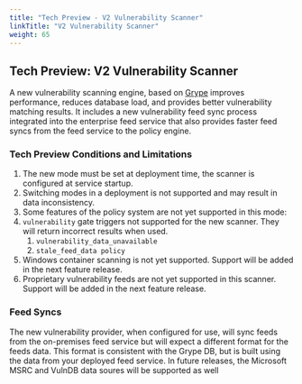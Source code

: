 ```yaml
---
title: "Tech Preview - V2 Vulnerability Scanner"
linkTitle: "V2 Vulnerability Scanner"
weight: 65
---
```


## Tech Preview: V2 Vulnerability Scanner

A new vulnerability scanning engine, based on [Grype](https://github.com/anchore/grype) improves performance, reduces 
database load, and provides better vulnerability matching results. It includes a new vulnerability feed sync process 
integrated into the enterprise feed service that also provides faster feed syncs from the feed service to the policy engine.

### Tech Preview Conditions and Limitations

1. The new mode must be set at deployment time, the scanner is configured at service startup.
2. Switching modes in a deployment is not supported and may result in data inconsistency.
3. Some features of the policy system are not yet supported in this mode:
  1. `vulnerability` gate triggers not supported for the new scanner. They will return incorrect results when used.
     1. `vulnerability_data_unavailable`
     1. `stale_feed_data policy`
4. Windows container scanning is not yet supported. Support will be added in the next feature release.
5. Proprietary vulnerability feeds are not yet supported in this scanner. Support will be added in the next feature release.

### Feed Syncs

The new vulnerability provider, when configured for use, will sync feeds from the on-premises feed service but will expect
a different format for the feeds data. This format is consistent with the Grype DB, but is built using the data from your
deployed feed service. In future releases, the Microsoft MSRC and VulnDB data soures will be supported as well


